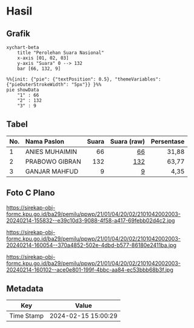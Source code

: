 # Hasil

## Grafik

```mermaid
xychart-beta
    title "Perolehan Suara Nasional"
    x-axis [01, 02, 03]
    y-axis "Suara" 0 --> 132
    bar [66, 132, 9]
```

```mermaid
%%{init: {"pie": {"textPosition": 0.5}, "themeVariables": {"pieOuterStrokeWidth": "5px"}} }%%
pie showData
    "1" : 66
    "2" : 132
    "3" : 9
```

## Tabel

| No. | Nama Paslon    | Suara | Suara (raw) | Persentase |
|:--- |:-------------- | -----:| -----------:| ----------:|
| 1   | ANIES MUHAIMIN | 66    | [66][p-1]   | 31,88      |
| 2   | PRABOWO GIBRAN | 132   | [132][p-2]  | 63,77      |
| 3   | GANJAR MAHFUD  | 9     | [9][p-3]    | 4,35       |


[p-1]: https://github.com/gigit-pemilu/pemilu-2024/blob/main/pilpres/hitung-suara/sub/21-kepulauan-riau/sub/01-bintan/sub/04-gunung-kijang/sub/2002-malang-rapat/sub/003-tps/sub/paslon-1.txt
[p-2]: https://github.com/gigit-pemilu/pemilu-2024/blob/main/pilpres/hitung-suara/sub/21-kepulauan-riau/sub/01-bintan/sub/04-gunung-kijang/sub/2002-malang-rapat/sub/003-tps/sub/paslon-2.txt
[p-3]: https://github.com/gigit-pemilu/pemilu-2024/blob/main/pilpres/hitung-suara/sub/21-kepulauan-riau/sub/01-bintan/sub/04-gunung-kijang/sub/2002-malang-rapat/sub/003-tps/sub/paslon-3.txt

## Foto C Plano

https://sirekap-obj-formc.kpu.go.id/ba29/pemilu/ppwp/21/01/04/20/02/2101042002003-20240214-155832--e39c10d3-9088-4f58-a417-69febb02d4c2.jpg

https://sirekap-obj-formc.kpu.go.id/ba29/pemilu/ppwp/21/01/04/20/02/2101042002003-20240214-160054--370a4852-502e-4dbd-b577-86180e2411ba.jpg

https://sirekap-obj-formc.kpu.go.id/ba29/pemilu/ppwp/21/01/04/20/02/2101042002003-20240214-160102--ace0e801-199f-4bbc-aa84-ec53bbb68b3f.jpg


## Metadata

| Key        | Value               |
| ---------- | ------------------- |
| Time Stamp | 2024-02-15 15:00:29 |



